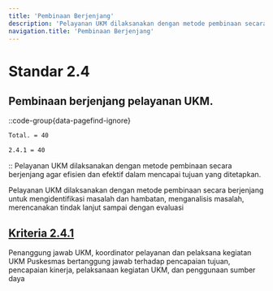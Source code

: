 ```yaml
---
title: 'Pembinaan Berjenjang'
description: 'Pelayanan UKM dilaksanakan dengan metode pembinaan secara berjenjang agar efisien dan efektif dalam mencapai tujuan yang ditetapkan. Pelayanan UKM dilaksanakan dengan metode pembinaan secara berjenjang untuk mengidentifikasi masalah dan hambatan, menganalisis masalah, merencanakan tindak lanjut sampai dengan evaluasi '
navigation.title: 'Pembinaan Berjenjang'
---
```


# Standar 2.4 
## Pembinaan berjenjang pelayanan UKM. 
::code-group{data-pagefind-ignore}
```bash [Nilai]
Total. = 40
```
```bash [Kriteria]
2.4.1 = 40
```
::
Pelayanan UKM dilaksanakan dengan metode pembinaan secara berjenjang agar efisien dan efektif dalam mencapai tujuan yang ditetapkan. 

Pelayanan UKM dilaksanakan dengan metode pembinaan secara berjenjang untuk mengidentifikasi masalah dan hambatan, menganalisis masalah, merencanakan tindak lanjut sampai dengan evaluasi 

## [Kriteria 2.4.1](/2/4/1) 
Penanggung jawab UKM, koordinator pelayanan dan pelaksana kegiatan UKM Puskesmas bertanggung jawab terhadap pencapaian tujuan, pencapaian kinerja, pelaksanaan kegiatan UKM, dan penggunaan sumber daya 
